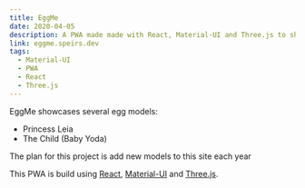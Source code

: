 ```yaml
---
title: EggMe
date: 2020-04-05
description: A PWA made made with React, Material-UI and Three.js to showcase egg models
link: eggme.speirs.dev
tags:
  - Material-UI
  - PWA
  - React
  - Three.js
---
```

EggMe showcases several egg models:

- Princess Leia
- The Child (Baby Yoda)

The plan for this project is add new models to this site each year

This PWA is build using [React](https://create-react-app.dev), [Material-UI](https://material-ui.com) and [Three.js](https://threejs.org/).
